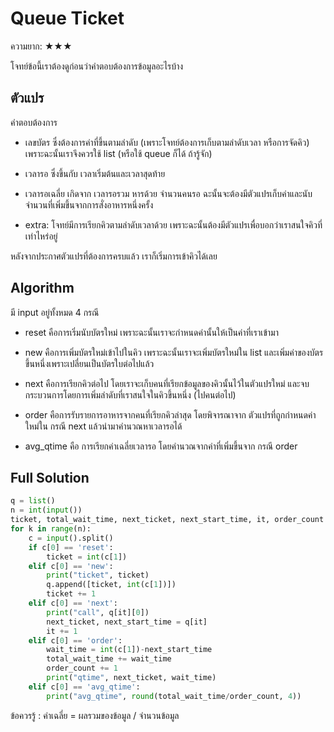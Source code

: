 # Queue Ticket

ความยาก: ★★★

โจทย์ข้อนี้เราต้องดูก่อนว่าคำตอบต้องการข้อมูลอะไรบ้าง

## ตัวแปร

คำตอบต้องการ

- เลขบัตร ซึ่งต้องการค่าที่ขึ้นตามลำดับ (เพราะโจทย์ต้องการเก็บตามลำดับเวลา หรือการจัดคิว)
เพราะฉะนั้นเราจึงควรใช้ list (หรือใช้ queue ก็ได้ ถ้ารู้จัก)

- เวลารอ ซึ่งขึ้นกับ เวลาเริ่มต้นและเวลาสุดท้าย

- เวลารอเฉลี่ย เกิดจาก เวลารอรวม หารด้วย จำนวนคนรอ ฉะนั้นจะต้องมีตัวแปรเก็บค่าและนับจำนวนที่เพิ่มขึ้นจากการสั่งอาหารหนึ่งครั้ง

- extra: โจทย์มีการเรียกคิวตามลำดับเวลาด้วย เพราะฉะนั้นต้องมีตัวแปรเพื่อบอกว่าเราสนใจคิวที่เท่าไหร่อยู่

หลังจากประกาศตัวแปรที่ต้องการครบแล้ว เราก็เริ่มการเข้าคิวได้เลย

## Algorithm

มี input อยู่ทั้งหมด 4 กรณี

- reset คือการเริ่มนับบัตรใหม่ เพราะฉะนั้นเราจะกำหนดค่านั้นให้เป็นค่าที่เราเข้ามา

- new คือการเพิ่มบัตรใหม่เข้าไปในคิว เพราะฉะนั้นเราจะเพิ่มบัตรใหม่ใน list และเพิ่มค่าของบัตรขึ้นหนึ่งเพราะเปลี่ยนเป็นบัตรใบต่อไปแล้ว

- next คือการเรียกคิวต่อไป โดยเราจะเก็บคนที่เรียกข้อมูลของคิวนั้นไว้ในตัวแปรใหม่ และจบกระบวนการโดยการเพิ่มลำดับที่เราสนใจในคิวขึ้นหนึ่ง (ไปคนต่อไป)

- order คือการรับรายการอาหารจากคนที่เรียกคิวล่าสุด โดยพิจารณาจาก ตัวแปรที่ถูกกำหนดค่าใหม่ใน กรณี next แล้วนำมาคำนวณหาเวลารอได้

- avg_qtime คือ การเรียกค่าเฉลี่ยเวลารอ โดยคำนวณจากค่าที่เพิ่มขึ้นจาก กรณี order


## Full Solution

<Spoiler />

```py
q = list()
n = int(input())
ticket, total_wait_time, next_ticket, next_start_time, it, order_count = 0, 0, "", 0, 0, 0
for k in range(n):
    c = input().split()
    if c[0] == 'reset':
        ticket = int(c[1])
    elif c[0] == 'new':
        print("ticket", ticket)
        q.append([ticket, int(c[1])])
        ticket += 1
    elif c[0] == 'next':
        print("call", q[it][0])
        next_ticket, next_start_time = q[it]
        it += 1
    elif c[0] == 'order':
        wait_time = int(c[1])-next_start_time
        total_wait_time += wait_time
        order_count += 1
        print("qtime", next_ticket, wait_time)
    elif c[0] == 'avg_qtime':
        print("avg_qtime", round(total_wait_time/order_count, 4))
```

ข้อควรรู้ : ค่าเฉลี่ย = ผลรวมของข้อมูล / จำนวนข้อมูล